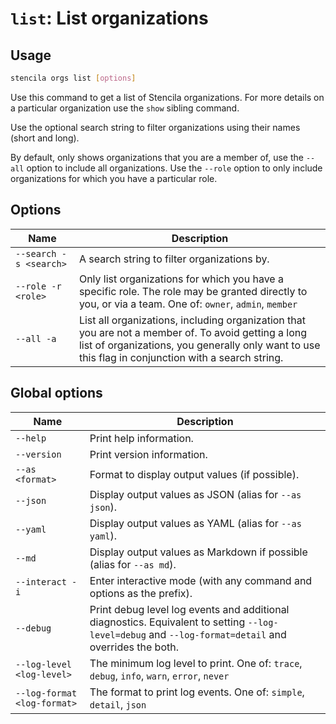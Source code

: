<!-- Generated from doc comments in Rust. Do not edit. -->

# `list`: List organizations

## Usage

```sh
stencila orgs list [options]
```

Use this command to get a list of Stencila organizations. For more details on a particular organization use the `show` sibling command.

Use the optional search string to filter organizations using their names (short and long).

By default, only shows organizations that you are a member of, use the `--all` option to include all organizations. Use the `--role` option to only include organizations for which you have a particular role.

## Options

| Name                   | Description                                                                                                                                                                                               |
| ---------------------- | --------------------------------------------------------------------------------------------------------------------------------------------------------------------------------------------------------- |
| `--search -s <search>` | A search string to filter organizations by.                                                                                                                                                               |
| `--role -r <role>`     | Only list organizations for which you have a specific role. The role may be granted directly to you, or via a team. One of: `owner`, `admin`, `member`                                                    |
| `--all -a`             | List all organizations, including organization that you are not a member of. To avoid getting a long list of organizations, you generally only want to use this flag in conjunction with a search string. |

## Global options

| Name                        | Description                                                                                                                                          |
| --------------------------- | ---------------------------------------------------------------------------------------------------------------------------------------------------- |
| `--help`                    | Print help information.                                                                                                                              |
| `--version`                 | Print version information.                                                                                                                           |
| `--as <format>`             | Format to display output values (if possible).                                                                                                       |
| `--json`                    | Display output values as JSON (alias for `--as json`).                                                                                               |
| `--yaml`                    | Display output values as YAML (alias for `--as yaml`).                                                                                               |
| `--md`                      | Display output values as Markdown if possible (alias for `--as md`).                                                                                 |
| `--interact -i`             | Enter interactive mode (with any command and options as the prefix).                                                                                 |
| `--debug`                   | Print debug level log events and additional diagnostics. Equivalent to setting `--log-level=debug` and `--log-format=detail` and overrides the both. |
| `--log-level <log-level>`   | The minimum log level to print. One of: `trace`, `debug`, `info`, `warn`, `error`, `never`                                                           |
| `--log-format <log-format>` | The format to print log events. One of: `simple`, `detail`, `json`                                                                                   |
